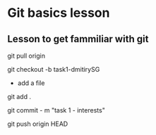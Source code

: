 # Git basics lesson

## Lesson to get fammiliar with git

git pull origin

git checkout -b task1-dmitirySG

- add a file

git add .

git commit - m "task 1 - interests"

git push origin HEAD

